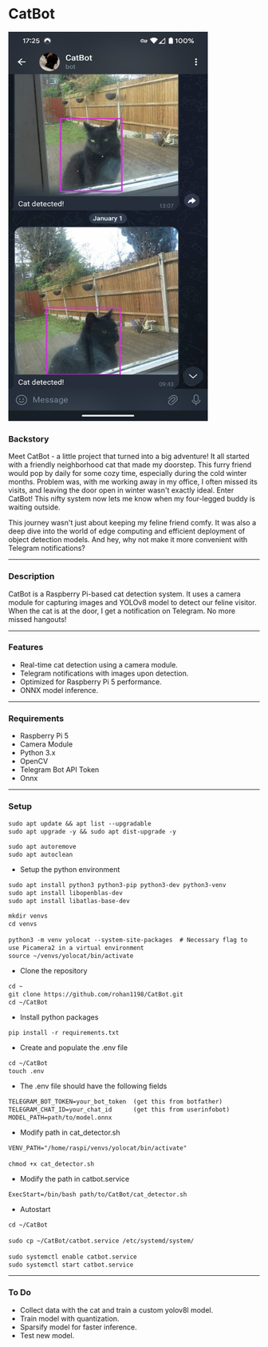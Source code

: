 # CatBot

<img src="assets/detection.jpeg" width="400" height="780">


### Backstory
Meet CatBot - a little project that turned into a big adventure! It all started with a friendly neighborhood cat that made my doorstep. This furry friend would pop by daily for some cozy time, especially during the cold winter months. Problem was, with me working away in my office, I often missed its visits, and leaving the door open in winter wasn't exactly ideal. Enter CatBot! This nifty system now lets me know when my four-legged buddy is waiting outside.

This journey wasn't just about keeping my feline friend comfy. It was also a deep dive into the world of edge computing and efficient deployment of object detection models. And hey, why not make it more convenient with Telegram notifications?

---

### Description
CatBot is a Raspberry Pi-based cat detection system. It uses a camera module for capturing images and YOLOv8 model to detect our feline visitor. When the cat is at the door, I get a notification on Telegram. No more missed hangouts!

---

### Features

- Real-time cat detection using a camera module.
- Telegram notifications with images upon detection.
- Optimized for Raspberry Pi 5 performance.
- ONNX model inference.

---

### Requirements

- Raspberry Pi 5
- Camera Module
- Python 3.x
- OpenCV
- Telegram Bot API Token
- Onnx

---

### Setup

```
sudo apt update && apt list --upgradable
sudo apt upgrade -y && sudo apt dist-upgrade -y
```

```
sudo apt autoremove
sudo apt autoclean
```

- Setup the python environment
```
sudo apt install python3 python3-pip python3-dev python3-venv
sudo apt install libopenblas-dev
sudo apt install libatlas-base-dev
```

```
mkdir venvs
cd venvs

python3 -m venv yolocat --system-site-packages  # Necessary flag to use Picamera2 in a virtual environment
source ~/venvs/yolocat/bin/activate
```

- Clone the repository
```
cd ~
git clone https://github.com/rohan1198/CatBot.git
cd ~/CatBot
```

- Install python packages
```
pip install -r requirements.txt
```

- Create and populate the .env file
```
cd ~/CatBot
touch .env
```

- The .env file should have the following fields
```
TELEGRAM_BOT_TOKEN=your_bot_token  (get this from botfather)
TELEGRAM_CHAT_ID=your_chat_id      (get this from userinfobot)
MODEL_PATH=path/to/model.onnx
```

- Modify path in cat_detector.sh
```
VENV_PATH="/home/raspi/venvs/yolocat/bin/activate"

chmod +x cat_detector.sh
```

- Modify the path in catbot.service
```
ExecStart=/bin/bash path/to/CatBot/cat_detector.sh
```

- Autostart
```
cd ~/CatBot

sudo cp ~/CatBot/catbot.service /etc/systemd/system/

sudo systemctl enable catbot.service
sudo systemctl start catbot.service
```


---

### To Do

- Collect data with the cat and train a custom yolov8l model.
- Train model with quantization.
- Sparsify model for faster inference.
- Test new model.
